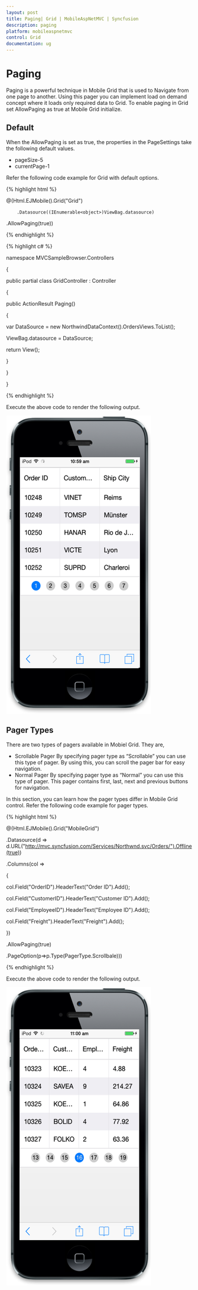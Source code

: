 ```yaml
---
layout: post
title: Paging| Grid | MobileAspNetMVC | Syncfusion
description: paging
platform: mobileaspnetmvc
control: Grid
documentation: ug
---
```


# Paging

Paging is a powerful technique in Mobile Grid that is used to Navigate from one page to another. Using this pager you can implement load on demand concept where it loads only required data to Grid. To enable paging in Grid set AllowPaging as true at Mobile Grid initialize.

## Default

When the AllowPaging is set as true, the properties in the PageSettings take the following default values.

* pageSize-5
* currentPage-1

Refer the following code example for Grid with default options.

{% highlight html %}

@(Html.EJMobile().Grid<object>("Grid")

        .Datasource((IEnumerable<object>)ViewBag.datasource)

.AllowPaging(true))

{% endhighlight %}


{% highlight c# %}

namespace MVCSampleBrowser.Controllers

{

public partial class GridController : Controller

{

public ActionResult Paging()

{

var DataSource = new NorthwindDataContext().OrdersViews.ToList();

ViewBag.datasource = DataSource;

return View();

}

}

}


{% endhighlight %}


Execute the above code to render the following output.


![19](Paging_images/Paging_img1.png)


## Pager Types

There are two types of pagers available in Mobiel Grid. They are,

* Scrollable Pager
By specifying pager type as “Scrollable” you can use this type of pager. By using this, you can scroll the pager bar for easy navigation.
* Normal Pager
By specifying pager type as “Normal” you can use this type of pager. This pager contains first, last, next and previous buttons for navigation.

In this section, you can learn how the pager types differ in Mobile Grid control. Refer the following code example for pager types.

{% highlight html %}

@(Html.EJMobile().Grid<object>("MobileGrid")

.Datasource(d => d.URL("http://mvc.syncfusion.com/Services/Northwnd.svc/Orders/").Offline(true))

.Columns(col =>

{

col.Field("OrderID").HeaderText("Order ID").Add();

col.Field("CustomerID").HeaderText("Customer ID").Add();

col.Field("EmployeeID").HeaderText("Employee ID").Add();

col.Field("Freight").HeaderText("Freight").Add();

})

.AllowPaging(true)

.PageOption(p=>p.Type(PagerType.Scrollbale)))


{% endhighlight %}

Execute the above code to render the following output.


![20](Paging_images/Paging_img2.png)





